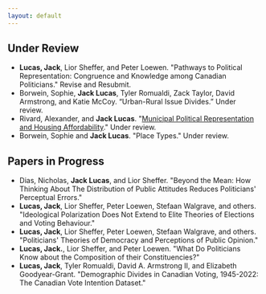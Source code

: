 ```yaml
---
layout: default
---
```


## Under Review

- **Lucas, Jack**, Lior Sheffer, and Peter Loewen. "Pathways to Political Representation: Congruence and Knowledge among Canadian Politicians." Revise and Resubmit.
- Borwein, Sophie, **Jack Lucas**, Tyler Romualdi, Zack Taylor, David Armstrong, and Katie McCoy. “Urban-Rural Issue Divides.” Under review.
- Rivard, Alexander, and **Jack Lucas**. "[Municipal Political Representation and Housing Affordability](https://osf.io/preprints/osf/26b9x)." Under review.
- Borwein, Sophie and **Jack Lucas**. "Place Types." Under review. 

## Papers in Progress

- Dias, Nicholas, **Jack Lucas**, and Lior Sheffer. "Beyond the Mean: How Thinking About The Distribution of Public Attitudes Reduces Politicians' Perceptual Errors."
- **Lucas, Jack**, Lior Sheffer, Peter Loewen, Stefaan Walgrave, and others. "Ideological Polarization Does Not Extend to Elite Theories of Elections and Voting Behaviour."
- **Lucas, Jack**, Lior Sheffer, Peter Loewen, Stefaan Walgrave, and others. "Politicians' Theories of Democracy and Perceptions of Public Opinion."
- **Lucas, Jack.**, Lior Sheffer, and Peter Loewen. "What Do Politicians Know about the Composition of their Constituencies?"
- **Lucas, Jack**, Tyler Romualdi, David A. Armstrong II, and Elizabeth Goodyear-Grant. "Demographic Divides in Canadian Voting, 1945-2022: The Canadian Vote Intention Dataset." 
